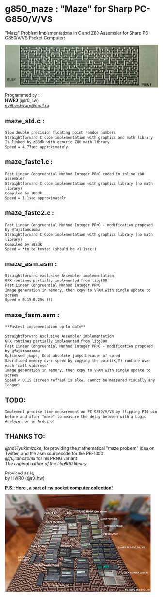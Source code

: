 # g850_maze : "Maze" for Sharp PC-G850/V/VS 
"Maze" Problem Implementations in C and Z80 Assembler for Sharp PC-G850/V/VS Pocket Computers

!["Maze" on G850* Screen](img/maze.jpg)




Programmed by :<br>
	**HWR0** (@r0_hw) <br>
	*evilhardware@mail.ru*


maze_std.c	:
-------------
	Slow double precision floating point random numbers
	Straightforward C code implementation with graphics and math library
	Is linked by z88dk with generic Z80 math library
	Speed = 4.77sec approximately
	
maze_fastc1.c :
---------------
	Fast Linear Congruential Method Integer PRNG coded in inline z80 assembler
	Straightforward C code implementation with graphics library (no math library)
	Compiled by z88dk
	Speed = 1.1sec approximately

maze_fastc2.c :
---------------

	Fast Linear Congruential Method Integer PRNG - modification proposed by @fujitanozomu
	Straightforward C Code implementation with graphics library (no math library)
	Compiled by z88dk
	Speed = *to be tested (should be <1.1sec!)

maze_asm.asm :
--------------
	Straightforward exclusive Assembler implementation
	GFX routines partially implemented from libg800
	Fast Linear Congruential Method Integer PRNG 
	Image generation in memory, then copy to VRAM with single update to screen 
	Speed = 0.15-0.25s (!) 

maze_fasm.asm :
--------------
	**Fastest implementation up to date**
	
  	Straightforward exclusive Assembler implementation
  	GFX routines partially implemented from libg800
	Fast Linear Congruential Method Integer PRNG - modification proposed by @fujitanozomu
  	Optimised jumps, Kept absolute jumps because of speed
	Sacrificed memory over speed by copying the point(X,Y) routine over each 'call vaddress'
	Image generation in memory, then copy to VRAM with single update to screen
	Speed < 0.15 (screen refresh is slow, cannot be measured visually any longer)
  
  
  
## TODO: 	
	Implement precise time measurement on PC-G850/V/VS by flipping PIO pin
	before and after "maze" to measure the delay between with a Logic Analyzer or an Arduino!
		
    
    
THANKS TO:
----------

*@hd61yukimizake*, for providing the mathematical "maze problem" idea on Twitter, and the asm sourcecode for the PB-1000<br>
*@fujitanozomu* for his PRNG variant <br>
*The original author of the libg800 library* <br>




Provided as is,<br>
by HWR0 (@r0_hw)<br>


<a href="https://github.com/hwreverse/g850_main/tree/main/MCBreakoutBoard"><b>
P.S.: Here , a part of my pocket computer collection!

![Breakout Board](img/smallcoll.jpg)

  </b></a>
